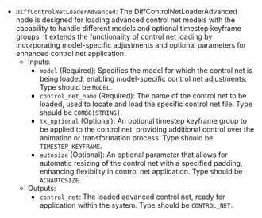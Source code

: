 - `DiffControlNetLoaderAdvanced`: The DiffControlNetLoaderAdvanced node is designed for loading advanced control net models with the capability to handle different models and optional timestep keyframe groups. It extends the functionality of control net loading by incorporating model-specific adjustments and optional parameters for enhanced control net application.
    - Inputs:
        - `model` (Required): Specifies the model for which the control net is being loaded, enabling model-specific control net adjustments. Type should be `MODEL`.
        - `control_net_name` (Required): The name of the control net to be loaded, used to locate and load the specific control net file. Type should be `COMBO[STRING]`.
        - `tk_optional` (Optional): An optional timestep keyframe group to be applied to the control net, providing additional control over the animation or transformation process. Type should be `TIMESTEP_KEYFRAME`.
        - `autosize` (Optional): An optional parameter that allows for automatic resizing of the control net with a specified padding, enhancing flexibility in control net application. Type should be `ACNAUTOSIZE`.
    - Outputs:
        - `control_net`: The loaded advanced control net, ready for application within the system. Type should be `CONTROL_NET`.
